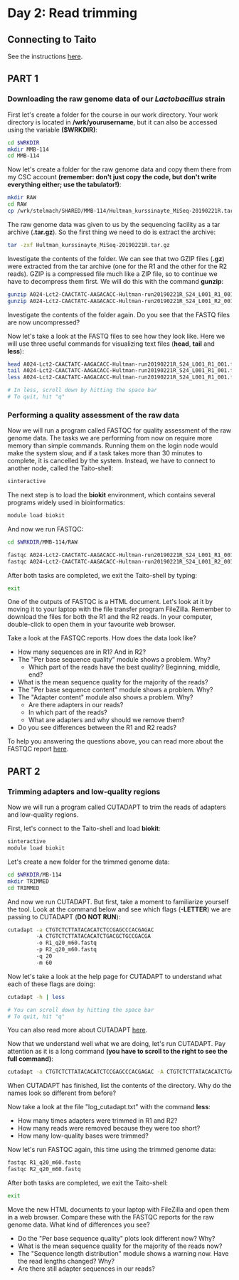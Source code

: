 # Day 2: Read trimming

## Connecting to Taito

See the instructions [here](01-UNIX-and-CSC.md#connecting-to-taito).

## PART 1

### Downloading the raw genome data of our *Lactobacillus* strain

First let's create a folder for the course in our work directory. Your work directory is located in **/wrk/yourusername**, but it can also be accessed using the variable **($WRKDIR)**:

```bash
cd $WRKDIR
mkdir MMB-114
cd MMB-114
```

Now let's create a folder for the raw genome data and copy them there from my CSC account **(remember: don't just copy the code, but don't write everything either; use the tabulator!)**:

```bash
mkdir RAW
cd RAW
cp /wrk/stelmach/SHARED/MMB-114/Hultman_kurssinayte_MiSeq-20190221R.tar.gz .
```

The raw genome data was given to us by the sequencing facility as a tar archive (**.tar.gz**). So the first thing we need to do is extract the archive:

```bash
tar -zxf Hultman_kurssinayte_MiSeq-20190221R.tar.gz
```

Investigate the contents of the folder. We can see that two GZIP files (**.gz**) were extracted from the tar archive (one for the R1 and the other for the R2 reads). GZIP is a compressed file much like a ZIP file, so to continue we have to decompress them first. We will do this with the command **gunzip**:

```bash
gunzip A024-Lct2-CAACTATC-AAGACACC-Hultman-run20190221R_S24_L001_R1_001.fastq.gz
gunzip A024-Lct2-CAACTATC-AAGACACC-Hultman-run20190221R_S24_L001_R2_001.fastq.gz
```

Investigate the contents of the folder again. Do you see that the FASTQ files are now uncompressed?  

Now let's take a look at the FASTQ files to see how they look like. Here we will use three useful commands for visualizing text files (**head**, **tail** and **less**):

```bash
head A024-Lct2-CAACTATC-AAGACACC-Hultman-run20190221R_S24_L001_R1_001.fastq
tail A024-Lct2-CAACTATC-AAGACACC-Hultman-run20190221R_S24_L001_R1_001.fastq
less A024-Lct2-CAACTATC-AAGACACC-Hultman-run20190221R_S24_L001_R1_001.fastq

# In less, scroll down by hitting the space bar
# To quit, hit "q"
```

### Performing a quality assessment of the raw data

Now we will run a program called FASTQC for quality assessment of the raw genome data. The tasks we are performing from now on require more memory than simple commands. Running them on the login node would make the system slow, and if a task takes more than 30 minutes to complete, it is cancelled by the system. Instead, we have to connect to another node, called the Taito-shell:

```bash
sinteractive
```

The next step is to load the **biokit**  environment, which contains several programs widely used in bioinformatics:

```bash
module load biokit
```

And now we run FASTQC:

```bash
cd $WRKDIR/MMB-114/RAW

fastqc A024-Lct2-CAACTATC-AAGACACC-Hultman-run20190221R_S24_L001_R1_001.fastq
fastqc A024-Lct2-CAACTATC-AAGACACC-Hultman-run20190221R_S24_L001_R2_001.fastq
```

After both tasks are completed, we exit the Taito-shell by typing:

```bash
exit
```

One of the outputs of FASTQC is a HTML document. Let's look at it by moving it to your laptop with the file transfer program FileZilla. Remember to download the files for both the R1 and the R2 reads. In your computer, double-click to open them in your favourite web browser.  

Take a look at the FASTQC reports. How does the data look like?

* How many sequences are in R1? And in R2?
* The "Per base sequence quality" module shows a problem. Why?
  * Which part of the reads have the best quality? Beginning, middle, end?
* What is the mean sequence quality for the majority of the reads?
* The "Per base sequence content" module shows a problem. Why?
* The "Adapter content" module also shows a problem. Why?
  * Are there adapters in our reads?
  * In which part of the reads?
  * What are adapters and why should we remove them?
* Do you see differences between the R1 and R2 reads?

To help you answering the questions above, you can read more about the FASTQC report [here](http://www.bioinformatics.babraham.ac.uk/projects/fastqc/Help/3%20Analysis%20Modules/).

## PART 2

### Trimming adapters and low-quality regions

Now we will run a program called CUTADAPT to trim the reads of adapters and low-quality regions.

First, let's connect to the Taito-shell and load **biokit**:

```bash
sinteractive
module load biokit
```

Let's create a new folder for the trimmed genome data:

```bash
cd $WRKDIR/MB-114
mkdir TRIMMED
cd TRIMMED
```

And now we run CUTADAPT. But first, take a moment to familiarize yourself the tool. Look at the command below and see which flags (**-LETTER**) we are passing to CUTADAPT (**DO NOT RUN**):

```bash
cutadapt -a CTGTCTCTTATACACATCTCCGAGCCCACGAGAC
         -A CTGTCTCTTATACACATCTGACGCTGCCGACGA
         -o R1_q20_m60.fastq
         -p R2_q20_m60.fastq
         -q 20
         -m 60
```

Now let's take a look at the help page for CUTADAPT to understand what each of these flags are doing:

```bash
cutadapt -h | less

# You can scroll down by hitting the space bar
# To quit, hit "q"
```

You can also read more about CUTADAPT [here](https://cutadapt.readthedocs.io/en/stable/guide.html).  

Now that we understand well what we are doing, let's run CUTADAPT. Pay attention as it is a long command **(you have to scroll to the right to see the full command)**:

```bash
cutadapt -a CTGTCTCTTATACACATCTCCGAGCCCACGAGAC -A CTGTCTCTTATACACATCTGACGCTGCCGACGA -o R1_q20_m60.fastq -p R2_q20_m60.fastq -q 20 -m 60 ../RAW/A024-Lct2-CAACTATC-AAGACACC-Hultman-run20190221R_S24_L001_R1_001.fastq ../RAW/A024-Lct2-CAACTATC-AAGACACC-Hultman-run20190221R_S24_L001_R2_001.fastq > log_cutadapt.txt
```

When CUTADAPT has finished, list the contents of the directory. Why do the names look so different from before?

Now take a look at the file "log_cutadapt.txt" with the command **less**:

* How many times adapters were trimmed in R1 and R2?
* How many reads were removed because they were too short?
* How many low-quality bases were trimmed?


Now let's run FASTQC again, this time using the trimmed genome data:

```bash
fastqc R1_q20_m60.fastq
fastqc R2_q20_m60.fastq
```

After both tasks are completed, we exit the Taito-shell:

```bash
exit
```

Move the new HTML documents to your laptop with FileZilla and open them in a web browser. Compare these with the FASTQC reports for the raw genome data. What kind of differences you see?

* Do the "Per base sequence quality" plots look different now? Why?
* What is the mean sequence quality for the majority of the reads now?
* The "Sequence length distribution" module shows a warning now. Have the read lengths changed? Why?
* Are there still adapter sequences in our reads?
